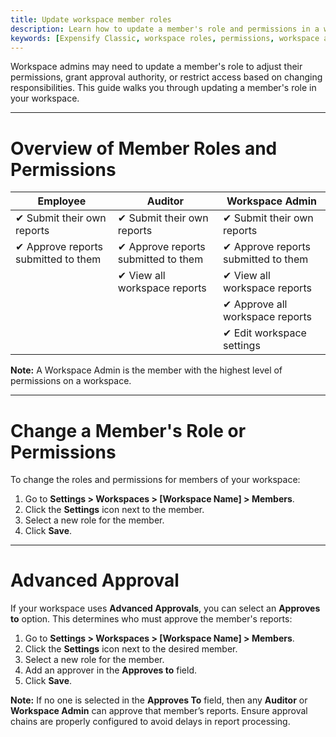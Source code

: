 ```yaml
---
title: Update workspace member roles
description: Learn how to update a member's role and permissions in a workspace.
keywords: [Expensify Classic, workspace roles, permissions, workspace admin, approval settings]
---
```

<div id="expensify-classic" markdown="1">

Workspace admins may need to update a member's role to adjust their permissions, grant approval authority, or restrict access based on changing responsibilities. This guide walks you through updating a member's role in your workspace.

---

# Overview of Member Roles and Permissions

| Employee                                  | Auditor                                    | Workspace Admin                           |
| ----------------------------------------- | ------------------------------------------ | ----------------------------------------- |
| &#10004; Submit their own reports         | &#10004; Submit their own reports          | &#10004; Submit their own reports         |
| &#10004; Approve reports submitted to them| &#10004; Approve reports submitted to them | &#10004; Approve reports submitted to them|
|                                           | &#10004; View all workspace reports        | &#10004; View all workspace reports       |
|                                           |                                            | &#10004; Approve all workspace reports    |
|                                           |                                            | &#10004; Edit workspace settings          |

**Note:** A Workspace Admin is the member with the highest level of permissions on a workspace.

---

# Change a Member's Role or Permissions

To change the roles and permissions for members of your workspace:
1. Go to **Settings > Workspaces > [Workspace Name] > Members**.
2. Click the **Settings** icon next to the member.
3. Select a new role for the member.
4. Click **Save**.

---

# Advanced Approval

If your workspace uses **Advanced Approvals**, you can select an **Approves to** option. This determines who must approve the member's reports:
1. Go to **Settings > Workspaces > [Workspace Name] > Members**.
2. Click the **Settings** icon next to the desired member.
3. Select a new role for the member.
4. Add an approver in the **Approves to** field.
5. Click **Save**.

**Note:** If no one is selected in the **Approves To** field, then any **Auditor** or **Workspace Admin** can approve that member’s reports. Ensure approval chains are properly configured to avoid delays in report processing.

</div>
